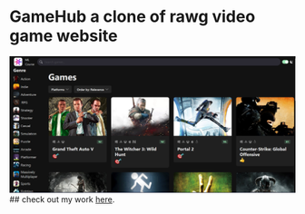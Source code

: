 # GameHub  a clone of rawg video game website
<img src="./src/assets/gamehub.png" />
## check out my work <a href='https://react-mosh-game-hub-kappa.vercel.app/'>here</a>.
